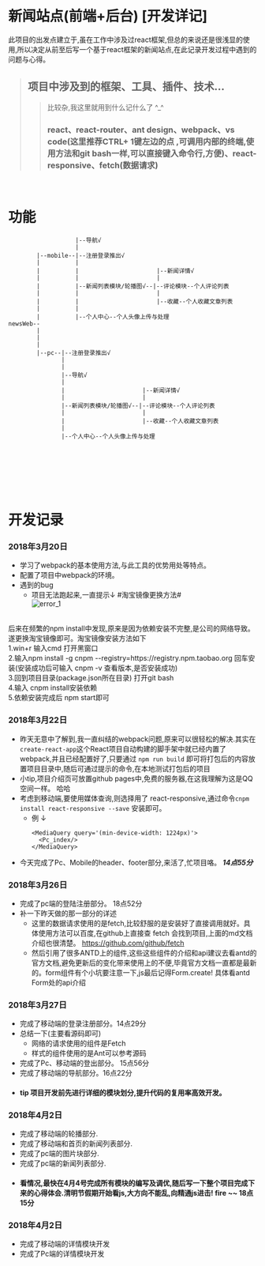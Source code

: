 # 新闻站点(前端+后台) [开发详记]
 
此项目的出发点建立于,虽在工作中涉及过react框架,但总的来说还是很浅显的使用,所以决定从前至后写一个基于react框架的新闻站点,在此记录开发过程中遇到的问题与心得。<br/>
> ## 项目中涉及到的框架、工具、插件、技术...
>> 比较杂,我这里就用到什么记什么了  ^_^
>> ### react、react-router、ant design、webpack、vs code(这里推荐CTRL+ 1键左边的点 ,可调用内部的终端,使用方法和git bash一样,可以直接键入命令行,方便)、react-responsive、fetch(数据请求)
<br/>

# 功能
```
                   |--导航√
                   |
        |--mobile--|--注册登录推出√
        |          |
        |          |                      |--新闻详情√
        |          |                      |
        |          |--新闻列表模块/轮播图√--|--评论模块--个人评论列表
        |          |                      |
        |          |                      |--收藏--个人收藏文章列表
        |          |
        |          |--个人中心--个人头像上传与处理
newsWeb--                    
        |       
        |       
        |       
        |--pc--|--注册登录推出√      
               |
               |
               |--导航√
               |
               |                      |--新闻详情√
               |                      |
               |--新闻列表模块/轮播图√--|--评论模块--个人评论列表
               |                      |
               |                      |--收藏--个人收藏文章列表
               |
               |--个人中心--个人头像上传与处理






```
<br/>

# 开发记录
### 2018年3月20日
- 学习了webpack的基本使用方法,与此工具的优势用处等特点。
- 配置了项目中webpack的环境。
- 遇到的bug
  - 项目无法跑起来,一直提示↓ #淘宝镜像更换方法#
<br/>![error_1](https://i.ooxx.ooo/2018/03/20/6f7b90bd2f277449d3dec43ba4521f45.png)
<br/>
  后来在频繁的npm install中发现,原来是因为依赖安装不完整,是公司的网络导致。遂更换淘宝镜像即可。淘宝镜像安装方法如下
<br/>
  1.win+r 输入cmd 打开黑窗口
<br/>
  2.输入npm install -g cnpm --registry=https://registry.npm.taobao.org 回车安装(安装成功后可输入 cnpm -v 查看版本,是否安装成功)
<br/>
  3.回到项目目录(package.json所在目录) 打开git bash
<br/>
  4.输入 cnpm install安装依赖
<br/>
  5.依赖安装完成后 npm start即可

### 2018年3月22日
- 昨天无意中了解到,我一直纠结的webpack问题,原来可以很轻松的解决.其实在`create-react-app`这个React项目自动构建的脚手架中就已经内置了webpack,并且已经配置好了,只要通过 `npm run build` 即可将打包后的内容放置项目目录中,随后可通过提示的命令,在本地测试打包后的项目
- 小tip,项目介绍页可放置github pages中,免费的服务器,在这我理解为这是QQ空间一样。 哈哈
- 考虑到移动端,要使用媒体查询,则选择用了 react-responsive,通过命令`cnpm install react-responsive --save` 安装即可。
  - 例 ↓
    ```
    <MediaQuery query='(min-device-width: 1224px)'>
      <Pc_index/>
    </MediaQuery>
    ```
- 今天完成了Pc、Mobile的header、footer部分,来活了,忙项目咯。 ***14点55分***

### 2018年3月26日
- 完成了pc端的登陆注册部分。    18点52分
- 补一下昨天做的那一部分的详述
  -  这里的数据请求使用的是fetch,比较舒服的是安装好了直接调用就好。具体使用方法可以百度,在github上直接查 fetch 会找到项目,上面的md文档介绍也很清楚。  https://github.com/github/fetch
  -   然后引用了很多ANTD上的组件,这些这些组件的介绍和api建议去看antd的官方文档,避免更新后的变化带来使用上的不便,毕竟官方文档一直都是最新的。form组件有个小坑要注意一下,js最后记得Form.create!  具体看antd Form处的api介绍

### 2018年3月27日
-  完成了移动端的登录注册部分。14点29分
-  总结一下(主要看源码即可)
   -  网络的请求使用的组件是Fetch
   -  样式的组件使用的是Ant可以参考源码 
- 完成了Pc、移动端的登出部分。 15点56分
- 完成了移动端的导航部分。16点22分 
- #### tip 项目开发前先进行详细的模块划分,提升代码的复用率高效开发。

### 2018年4月2日
-  完成了移动端的轮播部分.
-  完成了移动端和首页的新闻列表部分.
-  完成了pc端的图片块部分.
-  完成了pc端的新闻列表部分.
-  #### 看情况,最快在4月4号完成所有模块的编写及调优,随后写一下整个项目完成下来的心得体会.清明节假期开始看js,大方向不能乱,向精通js进击! fire ~~ 18点15分

### 2018年4月2日
-  完成了移动端的详情模块开发
-  完成了Pc端的详情模块开发